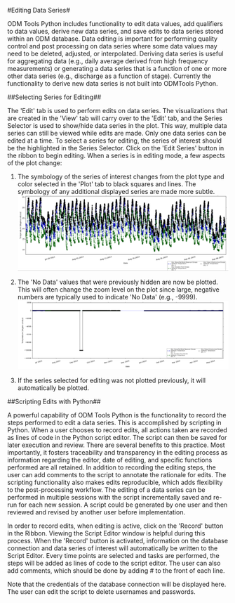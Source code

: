 #Editing Data Series#

ODM Tools Python includes functionality to edit data values, add qualifiers to data values, derive new data series, and save edits to data series stored within an ODM database. Data editing is important for performing quality control and post processing on data series where some data values may need to be deleted, adjusted, or interpolated. Deriving data series is useful for aggregating data (e.g., daily average derived from high frequency measurements) or generating a data series that is a function of one or more other data series (e.g., discharge as a function of stage). Currently the functionality to derive new data series is not built into ODMTools Python.

##Selecting Series for Editing##

The 'Edit' tab is used to perform edits on data series. The visualizations that are created in the 'View' tab will carry over to the 'Edit' tab, and the Series Selector is used to show/hide data series in the plot. This way, multiple data series can still be viewed while edits are made. Only one data series can be edited at a time. To select a series for editing, the series of interest should be the highlighted in the Series Selector. Click on the 'Edit Series' button in the ribbon to begin editing. When a series is in editing mode, a few aspects of the plot change:

   1. The symbology of the series of interest changes from the plot type and color selected in the 'Plot' tab to black squares and lines. The symbology of any additional displayed series are made more subtle. ![EditingSeriesMultiple](images/EditingSeriesMultiple.png)

   1. The 'No Data' values that were previously hidden are now be plotted. This will often change the zoom level on the plot since large, negative numbers are typically used to indicate 'No Data' (e.g., -9999). ![EditingSeries](images/EditingSeries.png)

   1. If the series selected for editing was not plotted previously, it will automatically be plotted.

##Scripting Edits with Python##

A powerful capability of ODM Tools Python is the functionality to record the steps performed to edit a data series. This is accomplished by scripting in Python. When a user chooses to record edits, all actions taken are recorded as lines of code in the Python script editor. The script can then be saved for later execution and review. There are several benefits to this practice. Most importantly, it fosters traceability and transparency in the editing process as information regarding the editor, date of editing, and specific functions performed are all retained. In addition to recording the editing steps, the user can add comments to the script to annotate the rationale for edits. The scripting functionality also makes edits reproducible, which adds flexibility to the post-processing workflow. The editing of a data series can be performed in multiple sessions with the script incrementally saved and re-run for each new session. A script could be generated by one user and then reviewed and revised by another user before implementation.

In order to record edits, when editing is active, click on the 'Record' button in the Ribbon. Viewing the Script Editor window is helpful during this process. When the 'Record' button is activated, information on the database connection and data series of interest will automatically be written to the Script Editor. Every time points are selected and tasks are performed, the steps will be added as lines of code to the script editor. The user can also add comments, which should be done by adding # to the front of each line.

Note that the credentials of the database connection will be displayed here. The user can edit the script to delete usernames and passwords. 